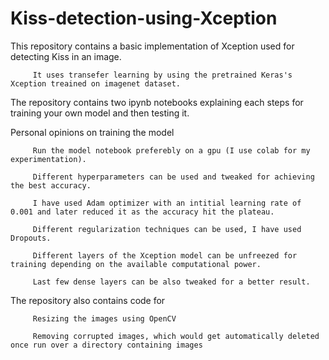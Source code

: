 # Kiss-detection-using-Xception
This repository contains a basic implementation of Xception used for detecting Kiss in an image.

         It uses transefer learning by using the pretrained Keras's Xception treained on imagenet dataset.
The repository contains two ipynb notebooks explaining each steps for training your own model and then testing it.

Personal opinions on training the model

         Run the model notebook preferebly on a gpu (I use colab for my experimentation).
        
         Different hyperparameters can be used and tweaked for achieving the best accuracy.
        
         I have used Adam optimizer with an intitial learning rate of 0.001 and later reduced it as the accuracy hit the plateau.
        
         Different regularization techniques can be used, I have used Dropouts.
        
         Different layers of the Xception model can be unfreezed for training depending on the available computational power.
        
         Last few dense layers can be also tweaked for a better result.
 
The repository also contains code for 

         Resizing the images using OpenCV 
        
         Removing corrupted images, which would get automatically deleted once run over a directory containing images

